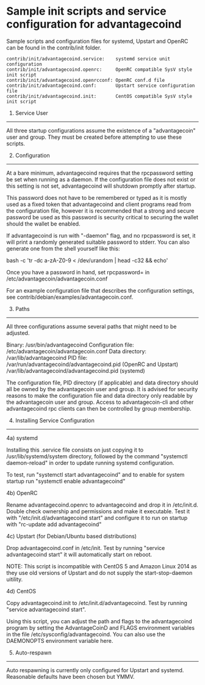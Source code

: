 Sample init scripts and service configuration for advantagecoind
==========================================================

Sample scripts and configuration files for systemd, Upstart and OpenRC
can be found in the contrib/init folder.

    contrib/init/advantagecoind.service:    systemd service unit configuration
    contrib/init/advantagecoind.openrc:     OpenRC compatible SysV style init script
    contrib/init/advantagecoind.openrcconf: OpenRC conf.d file
    contrib/init/advantagecoind.conf:       Upstart service configuration file
    contrib/init/advantagecoind.init:       CentOS compatible SysV style init script

1. Service User
---------------------------------

All three startup configurations assume the existence of a "advantagecoin" user
and group.  They must be created before attempting to use these scripts.

2. Configuration
---------------------------------

At a bare minimum, advantagecoind requires that the rpcpassword setting be set
when running as a daemon.  If the configuration file does not exist or this
setting is not set, advantagecoind will shutdown promptly after startup.

This password does not have to be remembered or typed as it is mostly used
as a fixed token that advantagecoind and client programs read from the configuration
file, however it is recommended that a strong and secure password be used
as this password is security critical to securing the wallet should the
wallet be enabled.

If advantagecoind is run with "-daemon" flag, and no rpcpassword is set, it will
print a randomly generated suitable password to stderr.  You can also
generate one from the shell yourself like this:

bash -c 'tr -dc a-zA-Z0-9 < /dev/urandom | head -c32 && echo'

Once you have a password in hand, set rpcpassword= in /etc/advantagecoin/advantagecoin.conf

For an example configuration file that describes the configuration settings,
see contrib/debian/examples/advantagecoin.conf.

3. Paths
---------------------------------

All three configurations assume several paths that might need to be adjusted.

Binary:              /usr/bin/advantagecoind
Configuration file:  /etc/advantagecoin/advantagecoin.conf
Data directory:      /var/lib/advantagecoind
PID file:            /var/run/advantagecoind/advantagecoind.pid (OpenRC and Upstart)
                     /var/lib/advantagecoind/advantagecoind.pid (systemd)

The configuration file, PID directory (if applicable) and data directory
should all be owned by the advantagecoin user and group.  It is advised for security
reasons to make the configuration file and data directory only readable by the
advantagecoin user and group.  Access to advantagecoin-cli and other advantagecoind rpc clients
can then be controlled by group membership.

4. Installing Service Configuration
-----------------------------------

4a) systemd

Installing this .service file consists on just copying it to
/usr/lib/systemd/system directory, followed by the command
"systemctl daemon-reload" in order to update running systemd configuration.

To test, run "systemctl start advantagecoind" and to enable for system startup run
"systemctl enable advantagecoind"

4b) OpenRC

Rename advantagecoind.openrc to advantagecoind and drop it in /etc/init.d.  Double
check ownership and permissions and make it executable.  Test it with
"/etc/init.d/advantagecoind start" and configure it to run on startup with
"rc-update add advantagecoind"

4c) Upstart (for Debian/Ubuntu based distributions)

Drop advantagecoind.conf in /etc/init.  Test by running "service advantagecoind start"
it will automatically start on reboot.

NOTE: This script is incompatible with CentOS 5 and Amazon Linux 2014 as they
use old versions of Upstart and do not supply the start-stop-daemon uitility.

4d) CentOS

Copy advantagecoind.init to /etc/init.d/advantagecoind. Test by running "service advantagecoind start".

Using this script, you can adjust the path and flags to the advantagecoind program by
setting the AdvantageCoinD and FLAGS environment variables in the file
/etc/sysconfig/advantagecoind. You can also use the DAEMONOPTS environment variable here.

5. Auto-respawn
-----------------------------------

Auto respawning is currently only configured for Upstart and systemd.
Reasonable defaults have been chosen but YMMV.
